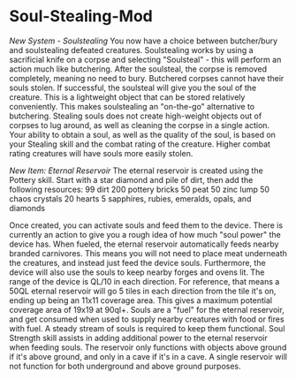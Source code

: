 # Soul-Stealing-Mod

*New System - Soulstealing*
  You now have a choice between butcher/bury and soulstealing defeated creatures.
  Soulstealing works by using a sacrificial knife on a corpse and selecting "Soulsteal" - this will perform an action much like butchering.
  After the soulsteal, the corpse is removed completely, meaning no need to bury. Butchered corpses cannot have their souls stolen.
  If successful, the soulsteal will give you the soul of the creature. This is a lightweight object that can be stored relatively conveniently.
  This makes soulstealing an "on-the-go" alternative to butchering. Stealing souls does not create high-weight objects out of corpses to lug around, as well as cleaning the corpse in a single action.
  Your ability to obtain a soul, as well as the quality of the soul, is based on your Stealing skill and the combat rating of the creature. Higher combat rating creatures will have souls more easily stolen.

*New Item: Eternal Reservoir*
The eternal reservoir is created using the Pottery skill. Start with a star diamond and pile of dirt, then add the following resources:
99 dirt
200 pottery bricks
50 peat
50 zinc lump
50 chaos crystals
20 hearts
5 sapphires, rubies, emeralds, opals, and diamonds

Once created, you can activate souls and feed them to the device. There is currently an action to give you a rough idea of how much "soul power" the device has.
When fueled, the eternal reservoir automatically feeds nearby branded carnivores. This means you will not need to place meat underneath the creatures, and instead just feed the device souls.
Furthermore, the device will also use the souls to keep nearby forges and ovens lit.
The range of the device is QL/10 in each direction. For reference, that means a 50QL eternal reservoir will go 5 tiles in each direction from the tile it's on, ending up being an 11x11 coverage area. This gives a maximum potential coverage area of 19x19 at 90ql+.
Souls are a "fuel" for the eternal reservoir, and get consumed when used to supply nearby creatures with food or fires with fuel. A steady stream of souls is required to keep them functional.
Soul Strength skill assists in adding additional power to the eternal reservoir when feeding souls.
The reservoir only functions with objects above ground if it's above ground, and only in a cave if it's in a cave. A single reservoir will not function for both underground and above ground purposes.
